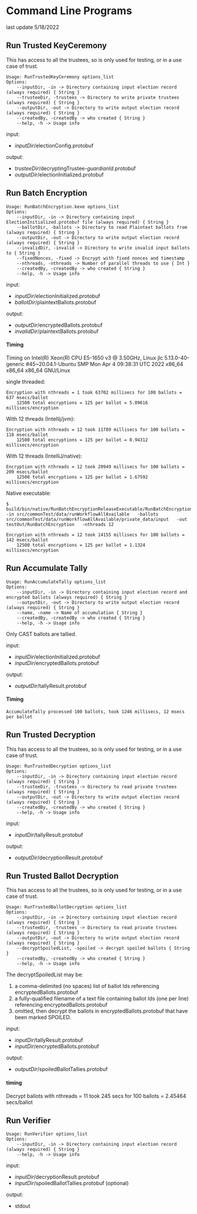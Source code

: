 # Command Line Programs

last update 5/18/2022

## Run Trusted KeyCeremony

This has access to all the trustees, so is only used for testing, or in a use case of trust.

````
Usage: RunTrustedKeyCeremony options_list
Options: 
    --inputDir, -in -> Directory containing input election record (always required) { String }
    --trusteeDir, -trustees -> Directory to write private trustees (always required) { String }
    --outputDir, -out -> Directory to write output election record (always required) { String }
    --createdBy, -createdBy -> who created { String }
    --help, -h -> Usage info 
````

input:
*  _inputDir_/electionConfig.protobuf

output:
* _trusteeDir_/decryptingTrustee-_guardianId_.protobuf
* _outputDir_/electionInitialized.protobuf


## Run Batch Encryption

````
Usage: RunBatchEncryption.kexe options_list
Options: 
    --inputDir, -in -> Directory containing input ElectionInitialized.protobuf file (always required) { String }
    --ballotDir, -ballots -> Directory to read Plaintext ballots from (always required) { String }
    --outputDir, -out -> Directory to write output election record (always required) { String }
    --invalidDir, -invalid -> Directory to write invalid input ballots to { String }
    --fixedNonces, -fixed -> Encrypt with fixed nonces and timestamp 
    --nthreads, -nthreads -> Number of parallel threads to use { Int }
    --createdBy, -createdBy -> who created { String }
    --help, -h -> Usage info 
````

input:
*  _inputDir_/electionInitialized.protobuf
*  _ballotDir_/plaintextBallots.protobuf

output:
* _outputDir_/encryptedBallots.protobuf
* _invalidDir_/plaintextBallots.protobuf

#### Timing

Timing on Intel(R) Xeon(R) CPU E5-1650 v3 @ 3.50GHz,
Linux jlc 5.13.0-40-generic #45~20.04.1-Ubuntu SMP Mon Apr 4 09:38:31 UTC 2022 x86_64 x86_64 x86_64 GNU/Linux

single threaded:

````
Encryption with nthreads = 1 took 63702 millisecs for 100 ballots = 637 msecs/ballot
    12500 total encryptions = 125 per ballot = 5.09616 millisecs/encryption
````

With 12 threads (Intellij/jvm):

````
Encryption with nthreads = 12 took 11789 millisecs for 100 ballots = 118 msecs/ballot
    12500 total encryptions = 125 per ballot = 0.94312 millisecs/encryption
````

With 12 threads (IntelliJ/native):

````
Encryption with nthreads = 12 took 20949 millisecs for 100 ballots = 209 msecs/ballot
    12500 total encryptions = 125 per ballot = 1.67592 millisecs/encryption
````

Native executable:

````
$ build/bin/native/RunBatchEncryptionReleaseExecutable/RunBatchEncryption.kexe   -in src/commonTest/data/runWorkflowAllAvailable   -ballots src/commonTest/data/runWorkflowAllAvailable/private_data/input   -out testOut/RunBatchEncryption   -nthreads 12

Encryption with nthreads = 12 took 14155 millisecs for 100 ballots = 142 msecs/ballot
    12500 total encryptions = 125 per ballot = 1.1324 millisecs/encryption
````

## Run Accumulate Tally

````
Usage: RunAccumulateTally options_list
Options: 
    --inputDir, -in -> Directory containing input election record and encrypted ballots (always required) { String }
    --outputDir, -out -> Directory to write output election record (always required) { String }
    --name, -name -> Name of accumulation { String }
    --createdBy, -createdBy -> who created { String }
    --help, -h -> Usage info 
````

Only CAST ballots are tallied.

input:
*  _inputDir_/electionInitialized.protobuf
*  _inputDir_/encryptedBallots.protobuf

output:
* _outputDir_/tallyResult.protobuf

#### Timing

````
AccumulateTally processed 100 ballots, took 1246 millisecs, 12 msecs per ballot
````

## Run Trusted Decryption

This has access to all the trustees, so is only used for testing, or in a use case of trust.

````
Usage: RunTrustedDecryption options_list
Options: 
    --inputDir, -in -> Directory containing input election record (always required) { String }
    --trusteeDir, -trustees -> Directory to read private trustees (always required) { String }
    --outputDir, -out -> Directory to write output election record (always required) { String }
    --createdBy, -createdBy -> who created { String }
    --help, -h -> Usage info 
````

input:
*  _inputDir_/tallyResult.protobuf

output:
* _outputDir_/decryptionResult.protobuf


## Run Trusted Ballot Decryption

This has access to all the trustees, so is only used for testing, or in a use case of trust.

````
Usage: RunTrustedBallotDecryption options_list
Options: 
    --inputDir, -in -> Directory containing input election record (always required) { String }
    --trusteeDir, -trustees -> Directory to read private trustees (always required) { String }
    --outputDir, -out -> Directory to write output election record (always required) { String }
    --decryptSpoiledList, -spoiled -> decrypt spoiled ballots { String }
    --createdBy, -createdBy -> who created { String }
    --help, -h -> Usage info 
````

The decryptSpoiledList may be:
1. a comma-delimited (no spaces) list of ballot Ids referencing encryptedBallots.protobuf
2. a fully-qualified filename of a text file containing ballot Ids (one per line) referencing encryptedBallots.protobuf
3. omitted, then decrypt the ballots in encryptedBallots.protobuf that have been marked SPOILED.


input:
*  _inputDir_/tallyResult.protobuf
*  _inputDir_/encryptedBallots.protobuf

output:
* _outputDir_/spoiledBallotTallies.protobuf

#### timing

Decrypt ballots with nthreads = 11 took 245 secs for 100 ballots = 2.45464 secs/ballot

## Run Verifier

```` 
Usage: RunVerifier options_list
Options: 
    --inputDir, -in -> Directory containing input election record (always required) { String }
    --help, -h -> Usage info 
````

input:
*  _inputDir_/decryptionResult.protobuf
*  _inputDir_/spoiledBallotTallies.protobuf (optional)

output:
* stdout